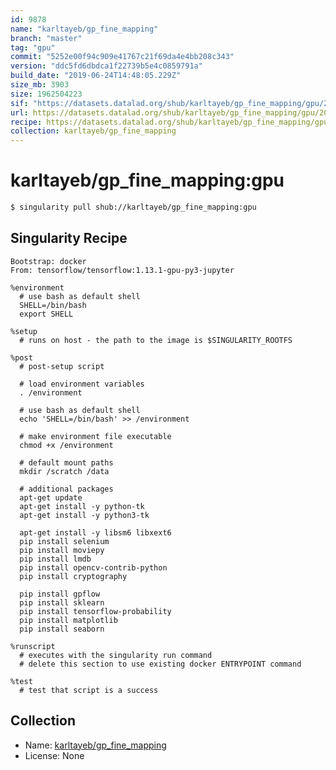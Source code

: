 ```yaml
---
id: 9878
name: "karltayeb/gp_fine_mapping"
branch: "master"
tag: "gpu"
commit: "5252e00f94c909e41767c21f69da4e4bb208c343"
version: "ddc5fd6dbdca1f22739b5e4c0859791a"
build_date: "2019-06-24T14:48:05.229Z"
size_mb: 3903
size: 1962504223
sif: "https://datasets.datalad.org/shub/karltayeb/gp_fine_mapping/gpu/2019-06-24-5252e00f-ddc5fd6d/ddc5fd6dbdca1f22739b5e4c0859791a.simg"
url: https://datasets.datalad.org/shub/karltayeb/gp_fine_mapping/gpu/2019-06-24-5252e00f-ddc5fd6d/
recipe: https://datasets.datalad.org/shub/karltayeb/gp_fine_mapping/gpu/2019-06-24-5252e00f-ddc5fd6d/Singularity
collection: karltayeb/gp_fine_mapping
---
```


# karltayeb/gp_fine_mapping:gpu

```bash
$ singularity pull shub://karltayeb/gp_fine_mapping:gpu
```

## Singularity Recipe

```singularity
Bootstrap: docker
From: tensorflow/tensorflow:1.13.1-gpu-py3-jupyter

%environment
  # use bash as default shell
  SHELL=/bin/bash
  export SHELL

%setup
  # runs on host - the path to the image is $SINGULARITY_ROOTFS

%post
  # post-setup script

  # load environment variables
  . /environment

  # use bash as default shell
  echo 'SHELL=/bin/bash' >> /environment

  # make environment file executable
  chmod +x /environment

  # default mount paths
  mkdir /scratch /data 

  # additional packages
  apt-get update
  apt-get install -y python-tk
  apt-get install -y python3-tk

  apt-get install -y libsm6 libxext6
  pip install selenium
  pip install moviepy
  pip install lmdb
  pip install opencv-contrib-python
  pip install cryptography
  
  pip install gpflow
  pip install sklearn
  pip install tensorflow-probability
  pip install matplotlib
  pip install seaborn
  
%runscript
  # executes with the singularity run command
  # delete this section to use existing docker ENTRYPOINT command

%test
  # test that script is a success
```

## Collection

 - Name: [karltayeb/gp_fine_mapping](https://github.com/karltayeb/gp_fine_mapping)
 - License: None

